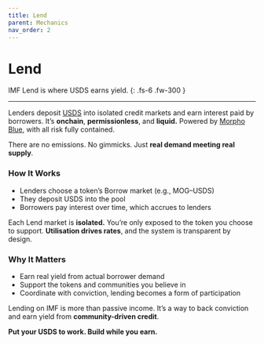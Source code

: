 ```yaml
---
title: Lend
parent: Mechanics
nav_order: 2
---
```


# Lend

IMF Lend is where USDS earns yield.
{: .fs-6 .fw-300 }

---

Lenders deposit [USDS](https://sky.money) into isolated credit markets and earn interest paid by borrowers. It’s **onchain**, **permissionless**, and **liquid.** Powered by [Morpho Blue](https://morpho.org), with all risk fully contained.

There are no emissions. No gimmicks. Just **real demand meeting real supply**.

### How It Works

- Lenders choose a token’s Borrow market (e.g., MOG–USDS)  
- They deposit USDS into the pool  
- Borrowers pay interest over time, which accrues to lenders

Each Lend market is **isolated.** You’re only exposed to the token you choose to support. **Utilisation drives rates**, and the system is transparent by design.

### Why It Matters

- Earn real yield from actual borrower demand  
- Support the tokens and communities you believe in  
- Coordinate with conviction, lending becomes a form of participation

Lending on IMF is more than passive income. It’s a way to back conviction and earn yield from **community-driven credit**.

**Put your USDS to work. Build while you earn.**